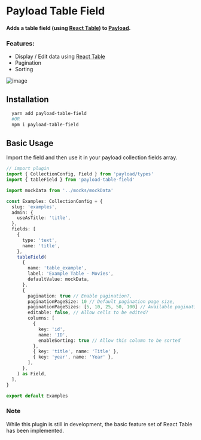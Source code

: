 # Payload Table Field
#### Adds a table field (using [React Table](https://tanstack.com/table/latest)) to [Payload](https://payloadcms.com/).

### Features:

- Display / Edit data using [React Table](https://tanstack.com/table/latest)
- Pagination
- Sorting


![image](https://github.com/notchris/payload-table-field/blob/main/example.png?raw=true)


## Installation

```bash
  yarn add payload-table-field
  #OR
  npm i payload-table-field
```

## Basic Usage

Import the field and then use it in your payload collection fields array.

```ts
// import plugin
import { CollectionConfig, Field } from 'payload/types'
import { tableField } from 'payload-table-field'

import mockData from '../mocks/mockData'

const Examples: CollectionConfig = {
  slug: 'examples',
  admin: {
    useAsTitle: 'title',
  },
  fields: [
    {
      type: 'text',
      name: 'title',
    },
    tableField(
      {
        name: 'table_example',
        label: 'Example Table - Movies',
        defaultValue: mockData,
      },
      {
        pagination: true // Enable pagination?,
        paginationPageSize: 10 // Default pagination page size,
        paginationPageSizes: [5, 10, 25, 50, 100] // Available pagination page sizes,
        editable: false, // Allow cells to be edited?
        columns: [
          {
            key: 'id',
            name: 'ID',
            enableSorting: true // Allow this column to be sorted
          },
          { key: 'title', name: 'Title' },
          { key: 'year', name: 'Year' },
        ],
      },
    ) as Field,
  ],
}

export default Examples
```

### Note

While this plugin is still in development, the basic feature set of React Table has been implemented.